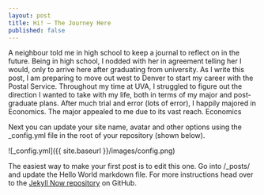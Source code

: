 ```yaml
---
layout: post
title: Hi! — The Journey Here
published: false
---
```

A neighbour told me in high school to keep a journal to reflect on in the future. Being in high school, I nodded with her in agreement telling her I would, only to arrive here after graduating from university. As I write this post, I am preparing to move out west to Denver to start my career with the Postal Service. Throughout my time at UVA, I struggled to figure out the direction I wanted to take with my life, both in terms of my major and post-graduate plans. After much trial and error (lots of error), I happily majored in Economics. The major appealed to me due to its vast reach. Economics 

Next you can update your site name, avatar and other options using the _config.yml file in the root of your repository (shown below).

![_config.yml]({{ site.baseurl }}/images/config.png)

The easiest way to make your first post is to edit this one. Go into /_posts/ and update the Hello World markdown file. For more instructions head over to the [Jekyll Now repository](https://github.com/barryclark/jekyll-now) on GitHub.
